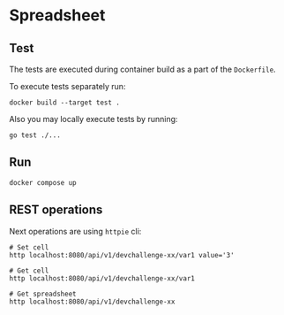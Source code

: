 # Spreadsheet

## Test

The tests are executed during container build as a part of the `Dockerfile`.

To execute tests separately run:
```
docker build --target test .
```

Also you may locally execute tests by running:

```
go test ./...
```

## Run

```
docker compose up
```

## REST operations

Next operations are using `httpie` cli:

```
# Set cell
http localhost:8080/api/v1/devchallenge-xx/var1 value='3'

# Get cell
http localhost:8080/api/v1/devchallenge-xx/var1

# Get spreadsheet
http localhost:8080/api/v1/devchallenge-xx
```
